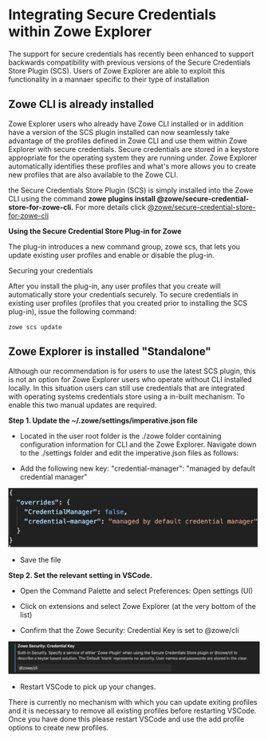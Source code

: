 # Integrating Secure Credentials within Zowe Explorer

The support for secure credentials has recently been enhanced to support backwards compatibility with previous versions of the Secure Credentials Store Plugin (SCS). Users of Zowe Explorer are able to exploit this functionality in a mannaer specific to their type of installation

## Zowe CLI is already installed

Zowe Explorer users who already have Zowe CLI installed or in addition have a version of the SCS plugin installed can now seamlessly take advantage of the profiles defined in Zowe CLI and use them within Zowe Explorer with secure credentials.
Secure credentials are stored in a keystore appropriate for the operating system they are running under. Zowe Explorer automatically identifies these profiles and what's more allows you to create new profiles that are also available to the Zowe CLI. 

the Secure Credentials Store Plugin (SCS) is simply installed into the Zowe CLI using the command **zowe plugins install @zowe/secure-credential-store-for-zowe-cli.** For more details click [@zowe/secure-credential-store-for-zowe-cli](https://www.npmjs.com/package/@zowe/secure-credential-store-for-zowe-cli)

**Using the Secure Credential Store Plug-in for Zowe**

The plug-in introduces a new command group, zowe scs, that lets you update existing user profiles and enable or disable the plug-in.

Securing your credentials

After you install the plug-in, any user profiles that you create will automatically store your credentials securely.
To secure credentials in existing user profiles (profiles that you created prior to installing the SCS plug-in), issue the following command:

    zowe scs update

## Zowe Explorer is installed "Standalone"

Although our recommendation is for users to use the latest SCS plugin, this is not an option for Zowe Explorer users who operate without CLI installed locally. In this situation users can still use credentials that are integrated with operating systems credentials store using a in-built mechanism. To enable this two manual updates are required.

**Step 1. Update the ~/.zowe/settings/imperative.json file**
- Located in the user root folder is the ./zowe folder containing configuration information for CLI and the Zowe Explorer. Navigate down to the ./settings folder and edit the imperative.json files as follows:

- Add the following new key: "credential-manager": "managed by default credential manager"

<img src="images/ZE-Imperative.jpg" width="500">

- Save the file

**Step 2. Set the relevant setting in VSCode.**

- Open the Command Palette and select Preferences: Open settings (UI)

- Click on extensions and select Zowe Explorer (at the very bottom of the list)

- Confirm that the Zowe Security: Credential Key is set to @zowe/cli

<img src="images/ZE-Settings.jpg" width="975">

- Restart VSCode to pick up your changes.

There is currently no mechanism with which you can update exiting profiles and it is necessary to remove all existing profiles before restarting VSCode. Once you have done this please restart VSCode and use the add profile options to create new profiles.